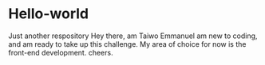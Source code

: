 # Hello-world
Just another respository
Hey there, am Taiwo Emmanuel am new to coding, and am ready to take up this challenge.
My area of choice for now is the front-end development.
cheers.
